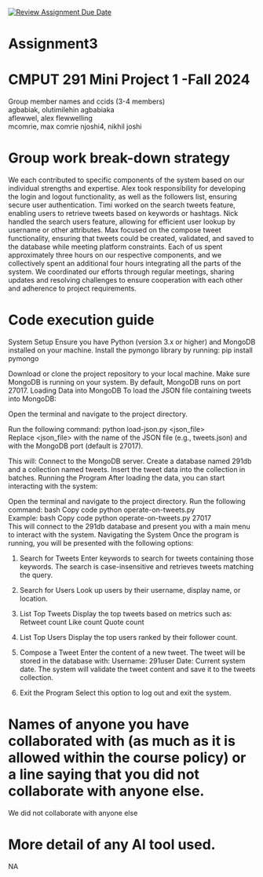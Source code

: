 [![Review Assignment Due Date](https://classroom.github.com/assets/deadline-readme-button-22041afd0340ce965d47ae6ef1cefeee28c7c493a6346c4f15d667ab976d596c.svg)](https://classroom.github.com/a/ZQQhHp7h)
# Assignment3

# CMPUT 291 Mini Project 1 -Fall 2024
Group member names and ccids (3-4 members)  
  agbabiak, olutimilehin agbabiaka  
  aflewwel, alex flewwelling  
  mcomrie, max comrie
  njoshi4, nikhil joshi

# Group work break-down strategy
We each contributed to specific components of the system based on our individual strengths and expertise. Alex took responsibility for developing the login and logout functionality, as well as the followers list, ensuring secure user authentication. Timi worked on the search tweets feature, enabling users to retrieve tweets based on keywords or hashtags. Nick handled the search users feature, allowing for efficient user lookup by username or other attributes. Max focused on the compose tweet functionality, ensuring that tweets could be created, validated, and saved to the database while meeting platform constraints. Each of us spent approximately three hours on our respective components, and we collectively spent an additional four hours integrating all the parts of the system. We coordinated our efforts through regular meetings, sharing updates and resolving challenges to ensure cooperation with each other and adherence to project requirements.

# Code execution guide
System Setup
Ensure you have Python (version 3.x or higher) and MongoDB installed on your machine.
Install the pymongo library by running:
pip install pymongo  

Download or clone the project repository to your local machine.
Make sure MongoDB is running on your system. By default, MongoDB runs on port 27017.
Loading Data into MongoDB
To load the JSON file containing tweets into MongoDB:

Open the terminal and navigate to the project directory.

Run the following command:
python load-json.py <json_file> <port>  
Replace <json_file> with the name of the JSON file (e.g., tweets.json) and <port> with the MongoDB port (default is 27017).


This will:
Connect to the MongoDB server.
Create a database named 291db and a collection named tweets.
Insert the tweet data into the collection in batches.
Running the Program
After loading the data, you can start interacting with the system:

Open the terminal and navigate to the project directory.
Run the following command:
bash
Copy code
python operate-on-tweets.py <port>  
Example:
bash
Copy code
python operate-on-tweets.py 27017  
This will connect to the 291db database and present you with a main menu to interact with the system.
Navigating the System
Once the program is running, you will be presented with the following options:

1. Search for Tweets
Enter keywords to search for tweets containing those keywords.
The search is case-insensitive and retrieves tweets matching the query.

2. Search for Users
Look up users by their username, display name, or location.

3. List Top Tweets
Display the top tweets based on metrics such as:
Retweet count
Like count
Quote count

4. List Top Users
Display the top users ranked by their follower count.

5. Compose a Tweet
Enter the content of a new tweet.
The tweet will be stored in the database with:
Username: 291user
Date: Current system date.
The system will validate the tweet content and save it to the tweets collection.

6. Exit the Program
Select this option to log out and exit the system.

# Names of anyone you have collaborated with (as much as it is allowed within the course policy) or a line saying that you did not collaborate with anyone else.  
We did not collaborate with anyone else

# More detail of any AI tool used.
NA
